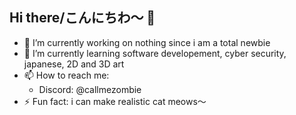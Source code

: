 ## Hi there/こんにちわ～ 👋

- 🔭 I’m currently working on nothing since i am a total newbie
- 🌱 I’m currently learning software developement, cyber security, japanese, 2D and 3D art
- 📫 How to reach me: 
  + Discord: @callmezombie
- ⚡ Fun fact: i can make realistic cat meows～
